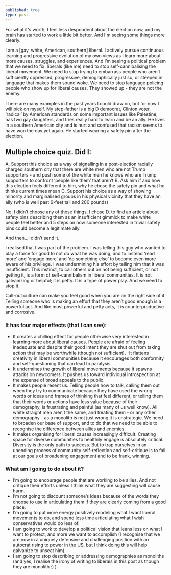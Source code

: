 ```yaml
---
published: true
type: post
---
```

For what it's worth, I feel less despondent about the election now, and my brain has started to work a little bit better. And I'm seeing some things more clearly. 

I am a [gay, white, American, southern] liberal. I actively pursue continuous learning and progressive evolution of my own views as I learn more about more causes, struggles, and experiences. And I’m seeing a political problem that we need to fix: liberals (like me) need to stop self-cannibalising the liberal movement. We need to stop trying to embarrass people who aren’t sufficiently oppressed, progressive, demographically just so, or steeped in language that makes them sound woke. We need to stop language policing people who show up for liberal causes. They showed up - they are not the enemy. 

There are many examples in the past years I could draw on, but for now I will pick on myself. My step-father is a big D democrat, Clinton voter, ‘radical’ by American standards on some important issues like Palestine, has two gay daughters, and tries really hard to learn and be an ally. He lives in a southern American city and is hurt and confused that racism seems to have won the day yet again. He started wearing a safety pin after the election. 

## Multiple choice quiz. Did I:

A. Support this choice as a way of signalling in a post-election racially charged southern city that there are white men who are not Trump supporters - and push some of the white men he knows who are Trump supporters to confront ‘people like them’ that aren’t
B. Ask him if and how this election feels different to him, why he chose the safety pin and what he thinks current times mean
C. Support his choice as a way of showing minority and marginalised groups in his physical vicinity that they have an ally (who is well past 6-feet tall and 200 pounds)

No, I didn’t choose any of those things. I chose D. to find an article about safety pins describing them as an insufficient gimmick to make white people feel better and 5 steps on how someone interested in trivial safety pins could become a legitimate ally.

And then...I didn’t send it.

I realised that I was part of the problem. I was telling this guy who wanted to play a force for good to not do what he was doing, and to instead ‘read more’ and ‘engage more’ and ‘do something else’ to become even more aware of his privilege. I was undermining his effort by telling him that it was insufficient. This instinct, to call others out on not being sufficient, or not getting it, is a form of self-cannibalism in liberal communities. It is not galvanizing or helpful; it is petty. It is a type of power play. And we need to stop it. 

Call-out culture can make you feel good when you are on the right side of it. Telling someone who is making an effort that they aren’t good enough is a powerful act. And like most powerful and petty acts, it is counterproductive and corrosive.

### It has four major effects (that I can see):
- It creates a chilling effect for people otherwise very interested in learning more about liberal causes. People are afraid of feeling inadequate and despite their good intent they are shut out from taking action that may be worthwhile (though not sufficient).
-It flattens creativity in liberal communities because it encourages both conformity and self-questioning that can lead to paralysis.
- It undermines the growth of liberal movements because it spawns attacks on newcomers. It pushes us toward individual introspection at the expense of broad appeals to the public. 
- It makes people resent us. Telling people how to talk, calling them out when they try to communicate because they have used the wrong words or ideas and frames of thinking that feel different, or telling them that their words or actions have less value because of their demography, is frustrating and painful (as many of us well know). All white straight men aren’t the same, and treating them - or any other demography - as a monolith is not just wrong it is unstrategic. We need to broaden our base of support, and to do that we need to be able to recognise the difference between allies and enemies. 
- It makes organising for liberal causes increasingly difficult. Creating space for diverse communities to healthily engage is absolutely critical. Diversity is the only path to success. But to trap ourselves in an unending process of community self-reflection and self-critique is to fail at our goals of broadening engagement and to be frank, winning.

### What am I going to do about it?
- I’m going to encourage people that are working to be allies. And not critique their efforts unless I think what they are suggesting will cause harm. 
- I’m not going to discount someone’s ideas because of the words they choose to use in articulating them if they are clearly coming from a good place. 
- I’m going to put more energy positively modeling what I want liberal movements to do, and spend less time articulating what I wish conservatives would do less of. 
- I am going to work to develop a political vision that leans less on what I want to protect, and more we want to accomplish (I recognise that we are now in a uniquely defensive and challenging position with an autocrat rising to power in the US, but I think doing this will help galvanize to unseat him). 
- I am going to stop describing or addressing demographies as monoliths (and yes, I realise the irony of writing to liberals in this post as though they are monolith :) ).




